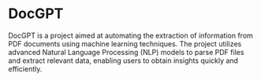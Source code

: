 # DocGPT
DocGPT is a project aimed at automating the extraction of information from PDF documents using machine learning techniques. The project utilizes advanced Natural Language Processing (NLP) models to parse PDF files and extract relevant data, enabling users to obtain insights quickly and efficiently.
